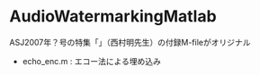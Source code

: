 AudioWatermarkingMatlab
=======================

ASJ2007年？号の特集「」（西村明先生）の付録M-fileがオリジナル

* echo_enc.m : エコー法による埋め込み